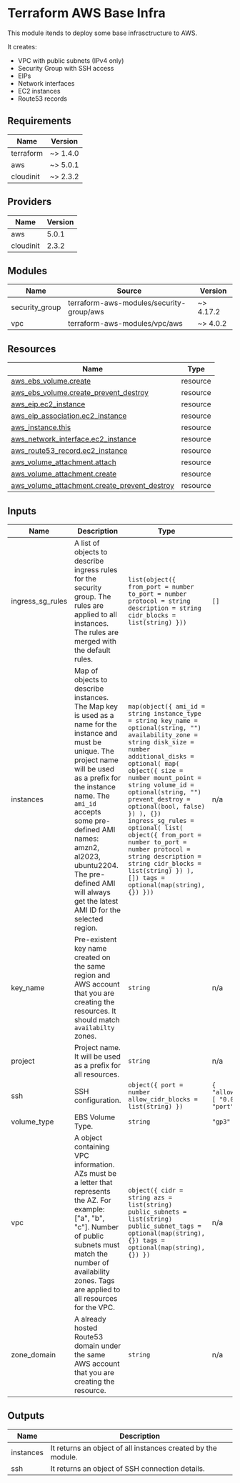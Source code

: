 # Terraform AWS Base Infra

This module itends to deploy some base infrasctructure to AWS.

It creates:

- VPC with public subnets (IPv4 only)
- Security Group with SSH access
- EIPs
- Network interfaces
- EC2 instances
- Route53 records

## Requirements

| Name | Version |
|------|---------|
| terraform | ~> 1.4.0 |
| aws | ~> 5.0.1 |
| cloudinit | ~> 2.3.2 |

## Providers

| Name | Version |
|------|---------|
| aws | 5.0.1 |
| cloudinit | 2.3.2 |

## Modules

| Name | Source | Version |
|------|--------|---------|
| security\_group | terraform-aws-modules/security-group/aws | ~> 4.17.2 |
| vpc | terraform-aws-modules/vpc/aws | ~> 4.0.2 |

## Resources

| Name | Type |
|------|------|
| [aws_ebs_volume.create](https://registry.terraform.io/providers/hashicorp/aws/latest/docs/resources/ebs_volume) | resource |
| [aws_ebs_volume.create_prevent_destroy](https://registry.terraform.io/providers/hashicorp/aws/latest/docs/resources/ebs_volume) | resource |
| [aws_eip.ec2_instance](https://registry.terraform.io/providers/hashicorp/aws/latest/docs/resources/eip) | resource |
| [aws_eip_association.ec2_instance](https://registry.terraform.io/providers/hashicorp/aws/latest/docs/resources/eip_association) | resource |
| [aws_instance.this](https://registry.terraform.io/providers/hashicorp/aws/latest/docs/resources/instance) | resource |
| [aws_network_interface.ec2_instance](https://registry.terraform.io/providers/hashicorp/aws/latest/docs/resources/network_interface) | resource |
| [aws_route53_record.ec2_instance](https://registry.terraform.io/providers/hashicorp/aws/latest/docs/resources/route53_record) | resource |
| [aws_volume_attachment.attach](https://registry.terraform.io/providers/hashicorp/aws/latest/docs/resources/volume_attachment) | resource |
| [aws_volume_attachment.create](https://registry.terraform.io/providers/hashicorp/aws/latest/docs/resources/volume_attachment) | resource |
| [aws_volume_attachment.create_prevent_destroy](https://registry.terraform.io/providers/hashicorp/aws/latest/docs/resources/volume_attachment) | resource |

## Inputs

| Name | Description | Type | Default | Required |
|------|-------------|------|---------|:--------:|
| ingress\_sg\_rules | A list of objects to describe ingress rules for the security group. The rules are applied to all instances. The rules are merged with the default rules. | ```list(object({ from_port = number to_port = number protocol = string description = string cidr_blocks = list(string) }))``` | `[]` | no |
| instances | Map of objects to describe instances. The Map key is used as a name for the instance and must be unique. The project name will be used as a prefix for the instance name. The `ami_id` accepts some pre-defined AMI names: amzn2, al2023, ubuntu2204. The pre-defined AMI will always get the latest AMI ID for the selected region. | ```map(object({ ami_id = string instance_type = string key_name = optional(string, "") availability_zone = string disk_size = number additional_disks = optional( map( object({ size = number mount_point = string volume_id = optional(string, "") prevent_destroy = optional(bool, false) }) ), {}) ingress_sg_rules = optional( list( object({ from_port = number to_port = number protocol = string description = string cidr_blocks = list(string) }) ), []) tags = optional(map(string), {}) }))``` | n/a | yes |
| key\_name | Pre-existent key name created on the same region and AWS account that you are creating the resources. It should match `availabilty` zones. | `string` | n/a | yes |
| project | Project name. It will be used as a prefix for all resources. | `string` | n/a | yes |
| ssh | SSH configuration. | ```object({ port = number allow_cidr_blocks = list(string) })``` | ```{ "allow_cidr_blocks": [ "0.0.0.0/0" ], "port": 22 }``` | no |
| volume\_type | EBS Volume Type. | `string` | `"gp3"` | no |
| vpc | A object containing VPC information. AZs must be a letter that represents the AZ. For example: ["a", "b", "c"]. Number of public subnets must match the number of availability zones. Tags are applied to all resources for the VPC. | ```object({ cidr = string azs = list(string) public_subnets = list(string) public_subnet_tags = optional(map(string), {}) tags = optional(map(string), {}) })``` | n/a | yes |
| zone\_domain | A already hosted Route53 domain under the same AWS account that you are creating the resource. | `string` | n/a | yes |

## Outputs

| Name | Description |
|------|-------------|
| instances | It returns an object of all instances created by the module. |
| ssh | It returns an object of SSH connection details. |
